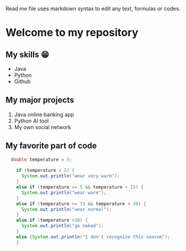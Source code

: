 Read me file uses markdown syntax to edit any text, formulas or codes.

# Welcome to my repository

## My skills 😁
- Java
- Python
- Github

## My major projects
1. Java online banking app
2. Python AI tool
3. My own social network

## My favorite part of code

```java
  double temperature = 5;
   
    if (temperature < 5) {
      System.out.println("wear very warm");
    }
    else if (temperature >= 5 && temperature < 15) {
      System.out.println("wear warm");
    }
    else if (temperature >= 15 && temperature < 30) {
      System.out.println("wear normal");
    }
    else if (temperature >30) {
      System.out.println("go naked");
    }
    else {System.out.println("I don't recognize this seasom");
    }
```
